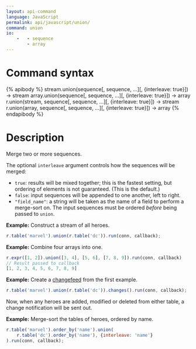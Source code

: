 ```yaml
---
layout: api-command
language: JavaScript
permalink: api/javascript/union/
command: union
io:
    -   - sequence
        - array
---
```


# Command syntax #

{% apibody %}
stream.union(sequence[, sequence, ...][, {interleave: true}]) &rarr; stream
array.union(sequence[, sequence, ...][, {interleave: true}]) &rarr; array
r.union(stream, sequence[, sequence, ...][, {interleave: true}]) &rarr; stream
r.union(array, sequence[, sequence, ...][, {interleave: true}]) &rarr; array
{% endapibody %}

# Description #

Merge two or more sequences.

The optional `interleave` argument controls how the sequences will be merged:

* `true`: results will be mixed together; this is the fastest setting, but ordering of elements is not guaranteed. (This is the default.)
* `false`: input sequences will be appended to one another, left to right.
* `"field_name"`: a string will be taken as the name of a field to perform a merge-sort on. The input sequences must be ordered _before_ being passed to `union`.

__Example:__ Construct a stream of all heroes.

```js
r.table('marvel').union(r.table('dc')).run(conn, callback);
```

__Example:__ Combine four arrays into one.

```js
r.expr([1, 2]).union([3, 4], [5, 6], [7, 8, 9]).run(conn, callback)
// Result passed to callback
[1, 2, 3, 4, 5, 6, 7, 8, 9]
```

__Example:__ Create a [changefeed][cf] from the first example.

```js
r.table('marvel').union(r.table('dc')).changes().run(conn, callback);
```

Now, when any heroes are added, modified or deleted from either table, a change notification will be sent out.

[cf]: /docs/changefeeds/javascript

__Example:__ Merge-sort the tables of heroes, ordered by name.

```js
r.table('marvel').order_by('name').union(
    r.table('dc').order_by('name'), {interleave: 'name'}
).run(conn, callback);
```
